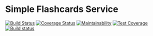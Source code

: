 # Simple Flashcards Service
[![Build Status](https://app.travis-ci.com/cjamanambu/flashcardsv0.svg?branch=main)](https://app.travis-ci.com/cjamanambu/flashcardsv0)
[![Coverage Status](https://coveralls.io/repos/github/cjamanambu/flashcardsv0/badge.svg?branch=main)](https://coveralls.io/github/cjamanambu/flashcardsv0?branch=main)
[![Maintainability](https://api.codeclimate.com/v1/badges/f007a2766d7cc1d4d071/maintainability)](https://codeclimate.com/github/cjamanambu/flashcardsv0/maintainability)
[![Test Coverage](https://api.codeclimate.com/v1/badges/f007a2766d7cc1d4d071/test_coverage)](https://codeclimate.com/github/cjamanambu/flashcardsv0/test_coverage)
[![Build status](https://ci.appveyor.com/api/projects/status/7wuirg2fa8xekeih?svg=true)](https://ci.appveyor.com/project/cjamanambu/flashcardsv0)
